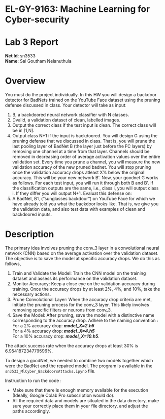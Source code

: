 # EL-GY-9163: Machine Learning for Cyber-security
# Lab 3 Report
**Net Id**: sn3533 <br>
**Name**: Sai Goutham Nelanuthula


# Overview
You must do the project individually. In this HW you will design a backdoor detector for 
BadNets trained on the YouTube Face dataset using the pruning defense discussed in 
class. Your detector will take as input:
1. B, a backdoored neural network classifier with N classes.
2. Dvalid, a validation dataset of clean, labelled images.
1. Output the correct class if the test input is clean. The correct class will be in [1,N].
2. Output class N+1 if the input is backdoored.
You will design G using the pruning defense that we discussed in class. That is, you will prune 
the last pooling layer of BadNet B (the layer just before the FC layers) by removing one 
channel at a time from that layer. Channels should be removed in decreasing order of average 
activation values over the entire validation set. Every time you prune a channel, you will 
measure the new validation accuracy of the new pruned badnet. You will stop pruning once the 
validation accuracy drops atleast X% below the original accuracy. This will be your new 
network B'.
Now, your goodnet G works as follows. For each test input, you will run it through both B and 
B'. If the classification outputs are the same, i.e., class i, you will output class i. If they differ you 
will output N+1. Evaluat this defense on:
1. A BadNet, B1, (“sunglasses backdoor”) on YouTube Face for which we have already
told you what the backdoor looks like. That is, we give you the validation data, and
also test data with examples of clean and backdoored inputs.

# Description
The primary idea involves pruning the conv_3 layer in a convolutional neural network (CNN) based on the average activation over the validation dataset. The objective is to save the model at specific accuracy drops. We do this as follows,
1. Train and Validate the Model: Train the CNN model on the training dataset and assess its performance on the validation dataset.
2. Monitor Accuracy: Keep a close eye on the validation accuracy during training. Once the accuracy drops by at least 2%, 4%, and 10%, take the necessary actions.
3. Prune Convolutional Layer: When the accuracy drop criteria are met, initiate the pruning process for the conv_3 layer. This likely involves removing specific filters or neurons from conv_3.
4. Save the Model: After pruning, save the model with a distinctive name corresponding to the accuracy drop. Adhere to the naming convention :
  For a 2% accuracy drop: _**model_X=2.h5**_<br>
  For a 4% accuracy drop: _**model_X=4.h5**_<br>
  For a 10% accuracy drop: _**model_X=10.h5**_.<br>

The attack success rate when the accuracy drops at least 30% is 6.954187234779596%.

To design a goodNet, we needed to combine two models together which were the BadNet and the repaired model. The program is available in the <code>sn3533_MlCyber_BackdoorsAttacks.ipynb</code> file.

Instruction to run the code :
  - Make sure that there is enough memory available for the execution (Ideally, Google Colab Pro subscription would do).
  - All the required data and models are situated in the data directory, make sure your correctly place them in your file directory, and adjust the paths accordingly.













